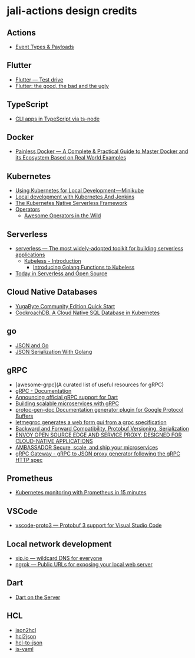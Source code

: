 # jali-actions design credits

[//]: # (Keep lines to 72 characters to leave room for the preview     )
[//]: # (pane while editing.                                           )
[//]: # (Note: Comment format explained by:                            )
[//]: # (http://stackoverflow.com/a/32190021                           )

<!-- cSpell:ignore proto letmegrpc -->
<!-- cSpell:words -->

## Actions

- [Event Types & Payloads](https://developer.github.com/v3/activity/events/types)

## Flutter

- [Flutter  — Test drive](https://flutter.io/docs/get-started/test-drive?tab=vscode)
- [Flutter: the good, the bad and the ugly](https://medium.com/asos-techblog/flutter-vs-react-native-for-ios-android-app-development-c41b4e038db9)

## TypeScript

- [CLI apps in TypeScript via ts-node](https://www.geekytidbits.com/cli-apps-in-typescript-via-ts-node/)

## Docker

- [Painless Docker — A Complete & Practical Guide to Master Docker and its Ecosystem Based on Real World Examples](https://painlessdocker.com/)

## Kubernetes

- [Using Kubernetes for Local Development — Minikube](https://medium.com/devopslinks/using-kubernetes-minikube-for-local-development-c37c6e56e3db)
- [Local development with Kubernetes And Jenkins](https://medium.com/@garunski/local-development-with-kubernetes-and-jenkins-49cfb826ef65)
- [The Kubernetes Native Serverless Framework](https://kubeless.io/)
- [Operators](https://coreos.com/operators/)
  - [Awesome Operators in the Wild](https://github.com/operator-framework/awesome-operators)

## Serverless

- [serverless — The most widely-adopted toolkit for building serverless applications](https://serverless.com/)
  - [Kubeless - Introduction](https://serverless.com/framework/docs/providers/kubeless/guide/intro/)
    - [Introducing Golang Functions to Kubeless](https://medium.com/bitnami-perspectives/introducing-golang-functions-to-kubeless-a9a9e4f0cab1)
- [Today in Serverless and Open Source](https://hackernoon.com/serverless-and-open-source-where-do-we-stand-today-dff8aec67026)

## Cloud Native Databases

- [YugaByte Community Edition Quick Start](https://docs.yugabyte.com/latest/quick-start/)
- [CockroachDB. A Cloud Native SQL Database in Kubernetes](https://dzone.com/articles/cockroachdb-a-cloud-native-sql-database-in-kuberne-1)

## go

- [JSON and Go](https://blog.golang.org/json-and-go)
- [JSON Serialization With Golang](https://code.tutsplus.com/tutorials/json-serialization-with-golang--cms-30209)

## gRPC

- [awesome-grpc](A curated list of useful resources for gRPC)
- [gRPC - Documentation](https://grpc.io/docs/)
- [Announcing official gRPC support for Dart](https://medium.com/dartlang/announcing-official-grpc-support-for-dart-6c9b50357af6)
- [Building scalable microservices with gRPC](https://blog.bugsnag.com/grpc-and-microservices-architecture/)
- [protoc-gen-doc Documentation generator plugin for Google Protocol Buffers](https://github.com/pseudomuto/protoc-gen-doc)
- [letmegrpc generates a web form gui from a grpc specification](https://github.com/gogo/letmegrpc)
- [Backward and Forward Compatibility, Protobuf Versioning, Serialization](https://www.beautifulcode.co/backward-and-forward-compatibility-protobuf-versioning-serialization)
- [ENVOY OPEN SOURCE EDGE AND SERVICE PROXY, DESIGNED FOR CLOUD-NATIVE APPLICATIONS](https://www.envoyproxy.io/)
- [AMBASSADOR Secure, scale, and ship your microservices](https://www.getambassador.io/)
- [gRPC Gateway - gRPC to JSON proxy generator following the gRPC HTTP spec](https://github.com/grpc-ecosystem/grpc-gateway)

## Prometheus

- [Kubernetes monitoring with Prometheus in 15 minutes](https://itnext.io/kubernetes-monitoring-with-prometheus-in-15-minutes-8e54d1de2e13)

## VSCode

- [vscode-proto3 — Protobuf 3 support for Visual Studio Code](https://marketplace.visualstudio.com/items?itemName=zxh404.vscode-proto3)

## Local network development

- [xip.io — wildcard DNS for everyone](http://xip.io/)
- [ngrok — Public URLs for exposing your local web server](https://ngrok.com)

## Dart

- [Dart on the Server](https://dart-lang.github.io/server/server.html)

## HCL

- [json2hcl](https://github.com/kvz/json2hcl)
- [hcl2json](https://www.hcl2json.com/)
- [hcl-to-json](https://www.npmjs.com/package/hcl-to-json)
- [js-yaml](https://www.npmjs.com/package/js-yaml)